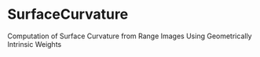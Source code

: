 # SurfaceCurvature
Computation of Surface Curvature from Range Images Using Geometrically Intrinsic Weights

